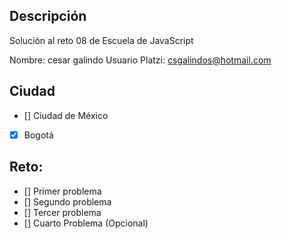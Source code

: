 ## Descripción

Solución al reto 08 de Escuela de JavaScript

Nombre: cesar galindo
Usuario Platzi: csgalindos@hotmail.com

## Ciudad
- [] Ciudad de México
- [x] Bogotá

## Reto:
  - [] Primer problema
  - [] Segundo problema
  - [] Tercer problema
  - [] Cuarto Problema (Opcional)